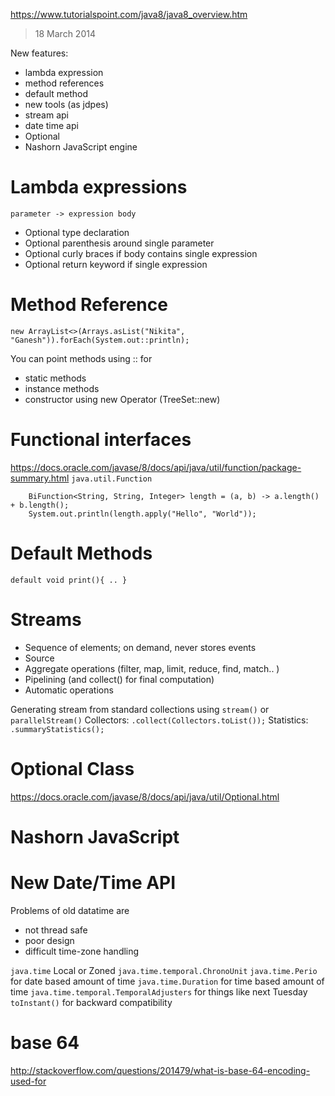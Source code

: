 https://www.tutorialspoint.com/java8/java8_overview.htm
>18 March 2014

New features:
- lambda expression
- method references
- default method
- new tools (as jdpes)
- stream api
- date time api
- Optional
- Nashorn JavaScript engine

# Lambda expressions
`parameter -> expression body`
- Optional type declaration
- Optional parenthesis around single parameter
- Optional curly braces if body contains single expression
- Optional return keyword if single expression

# Method Reference

```
new ArrayList<>(Arrays.asList("Nikita", "Ganesh")).forEach(System.out::println);
```

You can point methods using :: for
- static methods
- instance methods
- constructor using new Operator (TreeSet::new)

# Functional interfaces
https://docs.oracle.com/javase/8/docs/api/java/util/function/package-summary.html
`java.util.Function`

```
    BiFunction<String, String, Integer> length = (a, b) -> a.length() + b.length();
    System.out.println(length.apply("Hello", "World"));
```

# Default Methods
`default void print(){ .. }`

# Streams
- Sequence of elements; on demand, never stores events
- Source
- Aggregate operations (filter, map, limit, reduce, find, match.. )
- Pipelining (and collect() for final computation)
- Automatic operations 

Generating stream from standard collections using `stream()` or `parallelStream()`
Collectors: `.collect(Collectors.toList());`
Statistics: `.summaryStatistics();`

# Optional Class
https://docs.oracle.com/javase/8/docs/api/java/util/Optional.html

# Nashorn JavaScript

# New Date/Time API
Problems of old datatime are 
- not thread safe
- poor design
- difficult time-zone handling

`java.time` Local or Zoned
`java.time.temporal.ChronoUnit` 
`java.time.Perio` for date based amount of time
`java.time.Duration` for time based amount of time
`java.time.temporal.TemporalAdjusters` for things like next Tuesday
`toInstant()` for backward compatibility

# base 64
http://stackoverflow.com/questions/201479/what-is-base-64-encoding-used-for
